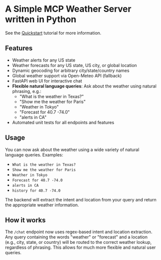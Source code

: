 # A Simple MCP Weather Server written in Python

See the [Quickstart](https://modelcontextprotocol.io/quickstart) tutorial for more information.

## Features
- Weather alerts for any US state
- Weather forecasts for any US state, US city, or global location
- Dynamic geocoding for arbitrary city/state/country names
- Global weather support via Open-Meteo API (fallback)
- FastAPI web UI for interactive chat
- **Flexible natural language queries**: Ask about the weather using natural phrasing, e.g.:
  - "What is the weather in Texas?"
  - "Show me the weather for Paris"
  - "Weather in Tokyo"
  - "Forecast for 40.7 -74.0"
  - "alerts in CA"
- Automated unit tests for all endpoints and features

## Usage

You can now ask about the weather using a wide variety of natural language queries. Examples:

- `What is the weather in Texas?`
- `Show me the weather for Paris`
- `Weather in Tokyo`
- `Forecast for 40.7 -74.0`
- `alerts in CA`
- `history for 40.7 -74.0`

The backend will extract the intent and location from your query and return the appropriate weather information.

## How it works

The `/chat` endpoint now uses regex-based intent and location extraction. Any query containing the words "weather" or "forecast" and a location (e.g., city, state, or country) will be routed to the correct weather lookup, regardless of phrasing. This allows for much more flexible and natural user queries.
